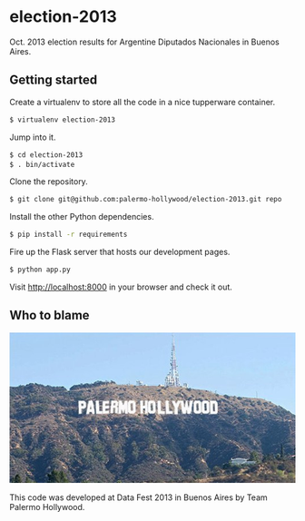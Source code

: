 election-2013
=============

Oct. 2013 election results for Argentine Diputados Nacionales in Buenos Aires.

Getting started
---------------

Create a virtualenv to store all the code in a nice tupperware container.

```bash
$ virtualenv election-2013
```

Jump into it.

```bash
$ cd election-2013
$ . bin/activate
```

Clone the repository.

```bash
$ git clone git@github.com:palermo-hollywood/election-2013.git repo
```

Install the other Python dependencies.

```bash
$ pip install -r requirements
```

Fire up the Flask server that hosts our development pages.

```bash
$ python app.py
```

Visit [http://localhost:8000](http://localhost:8000) in your browser and check it out.

Who to blame
------------

![don't hate](static/sign.jpg)

This code was developed at Data Fest 2013 in Buenos Aires by Team Palermo Hollywood.
